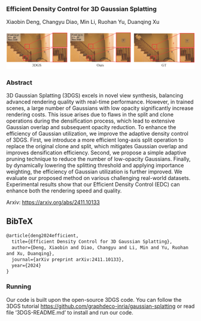 ### Efficient Density Control for 3D Gaussian Splatting

Xiaobin Deng, Changyu Diao, Min Li, Ruohan Yu, Duanqing Xu<br>

![Teaser image](assets/intro.png)

### Abstract

3D Gaussian Splatting (3DGS) excels in novel view synthesis, balancing advanced rendering quality with real-time performance. However, in trained scenes, a large number of Gaussians with low opacity significantly increase rendering costs. This issue arises due to flaws in the split and clone operations during the densification process, which lead to extensive Gaussian overlap and subsequent opacity reduction. To enhance the efficiency of Gaussian utilization, we improve the adaptive density control of 3DGS. First, we introduce a more efficient long-axis split operation to replace the original clone and split, which mitigates Gaussian overlap and improves densification efficiency. Second, we propose a simple adaptive pruning technique to reduce the number of low-opacity Gaussians. Finally, by dynamically lowering the splitting threshold and applying importance weighting, the efficiency of Gaussian utilization is further improved. We evaluate our proposed method on various challenging real-world datasets. Experimental results show that our Efficient Density Control (EDC) can enhance both the rendering speed and quality.

Arxiv: https://arxiv.org/abs/2411.10133

<section class="section" id="BibTeX">
  <div class="container is-max-desktop content">
    <h2 class="title">BibTeX</h2>
    <pre><code>@article{deng2024efficient,
  title={Efficient Density Control for 3D Gaussian Splatting},
  author={Deng, Xiaobin and Diao, Changyu and Li, Min and Yu, Ruohan and Xu, Duanqing},
  journal={arXiv preprint arXiv:2411.10133},
  year={2024}
}</code></pre>
  </div>
</section>

### Running

Our code is built upon the open-source 3DGS code. You can follow the 3DGS tutorial https://github.com/graphdeco-inria/gaussian-splatting or  read file ‘3DGS-README.md’ to install and run our code.

